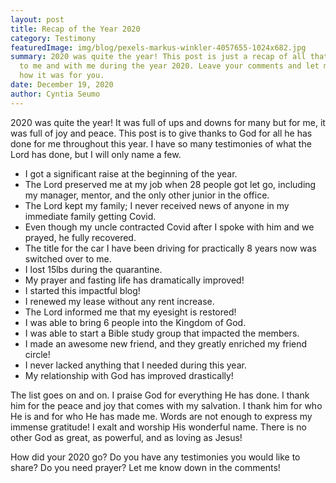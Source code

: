 ```yaml
---
layout: post
title: Recap of the Year 2020
category: Testimony
featuredImage: img/blog/pexels-markus-winkler-4057655-1024x682.jpg
summary: 2020 was quite the year! This post is just a recap of all that happened
  to me and with me during the year 2020. Leave your comments and let me know
  how it was for you.
date: December 19, 2020
author: Cyntia Seumo
---
```


2020 was quite the year! It was full of ups and downs for many but for me, it was full of joy and peace. This post is to give thanks to God for all he has done for me throughout this year. I have so many testimonies of what the Lord has done, but I will only name a few.

<ul class="blog-list">
 	<li>I got a significant raise at the beginning of the year.</li>
 	<li>The Lord preserved me at my job when 28 people got let go, including my manager, mentor, and the only other junior in the office.</li>
 	<li>The Lord kept my family; I never received news of anyone in my immediate family getting Covid.</li>
 	<li>Even though my uncle contracted Covid after I spoke with him and we prayed, he fully recovered.</li>
 	<li>The title for the car I have been driving for practically 8 years now was switched over to me.</li>
 	<li>I lost 15lbs during the quarantine.</li>
 	<li>My prayer and fasting life has dramatically improved!</li>
 	<li>I started this impactful blog!</li>
 	<li>I renewed my lease without any rent increase.</li>
 	<li>The Lord informed me that my eyesight is restored!</li>
 	<li>I was able to bring 6 people into the Kingdom of God.</li>
 	<li>I was able to start a Bible study group that impacted the members.</li>
 	<li>I made an awesome new friend, and they greatly enriched my friend circle!</li>
 	<li>I never lacked anything that I needed during this year.</li>
 	<li>My relationship with God has improved drastically!</li>
</ul>

The list goes on and on. I praise God for everything He has done. I thank him for the peace and joy that comes with my salvation. I thank him for who He is and for who He has made me. Words are not enough to express my immense gratitude! I exalt and worship His wonderful name. There is no other God as great, as powerful, and as loving as Jesus!

How did your 2020 go? Do you have any testimonies you would like to share? Do you need prayer? Let me know down in the comments!
